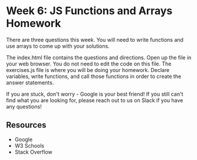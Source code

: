 # Week 6: JS Functions and Arrays Homework

There are three questions this week. You will need to write functions and use arrays to come up with your solutions. 

The index.html file contains the questions and directions. Open up the file in your web browser. You do not need to edit the code on this file.
The exercises.js file is where you will be doing your homework. Declare variables, write functions, and call those functions in order to create the answer statements.

If you are stuck, don't worry - Google is your best friend! If you still can't find what you are looking for, please reach out to us on Slack if you have any questions! 

## Resources
* Google
* W3 Schools
* Stack Overflow
